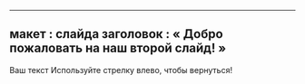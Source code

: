 --- 
 макет : слайда 
заголовок : « Добро пожаловать на наш второй слайд! » 
 --- 
 Ваш текст 
Используйте стрелку влево, чтобы вернуться! 
